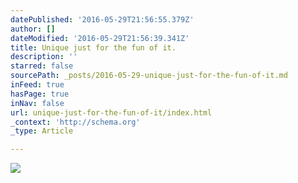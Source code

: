 ```yaml
---
datePublished: '2016-05-29T21:56:55.379Z'
author: []
dateModified: '2016-05-29T21:56:39.341Z'
title: Unique just for the fun of it.
description: ''
starred: false
sourcePath: _posts/2016-05-29-unique-just-for-the-fun-of-it.md
inFeed: true
hasPage: true
inNav: false
url: unique-just-for-the-fun-of-it/index.html
_context: 'http://schema.org'
_type: Article

---
```

![](https://the-grid-user-content.s3-us-west-2.amazonaws.com/c063e7c6-1f0f-4701-83ab-e5e4b08c7136.png)